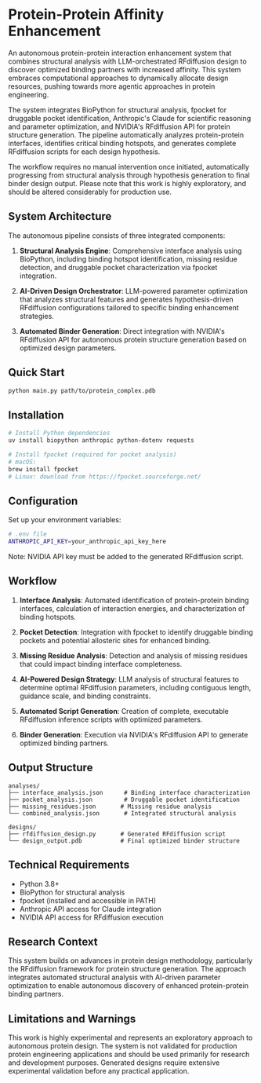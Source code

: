 # Protein-Protein Affinity Enhancement

An autonomous protein-protein interaction enhancement system that combines structural analysis with LLM-orchestrated RFdiffusion design to discover optimized binding partners with increased affinity. This system embraces computational approaches to dynamically allocate design resources, pushing towards more agentic approaches in protein engineering.

The system integrates BioPython for structural analysis, fpocket for druggable pocket identification, Anthropic's Claude for scientific reasoning and parameter optimization, and NVIDIA's RFdiffusion API for protein structure generation. The pipeline automatically analyzes protein-protein interfaces, identifies critical binding hotspots, and generates complete RFdiffusion scripts for each design hypothesis.

The workflow requires no manual intervention once initiated, automatically progressing from structural analysis through hypothesis generation to final binder design output. Please note that this work is highly exploratory, and should be altered considerably for production use.

## System Architecture

The autonomous pipeline consists of three integrated components:

1. **Structural Analysis Engine**: Comprehensive interface analysis using BioPython, including binding hotspot identification, missing residue detection, and druggable pocket characterization via fpocket integration.

2. **AI-Driven Design Orchestrator**: LLM-powered parameter optimization that analyzes structural features and generates hypothesis-driven RFdiffusion configurations tailored to specific binding enhancement strategies.

3. **Automated Binder Generation**: Direct integration with NVIDIA's RFdiffusion API for autonomous protein structure generation based on optimized design parameters.

## Quick Start

```bash
python main.py path/to/protein_complex.pdb
```

## Installation

```bash
# Install Python dependencies
uv install biopython anthropic python-dotenv requests

# Install fpocket (required for pocket analysis)
# macOS:
brew install fpocket
# Linux: download from https://fpocket.sourceforge.net/
```

## Configuration

Set up your environment variables:

```bash
# .env file
ANTHROPIC_API_KEY=your_anthropic_api_key_here
```

Note: NVIDIA API key must be added to the generated RFdiffusion script.

## Workflow

1. **Interface Analysis**: Automated identification of protein-protein binding interfaces, calculation of interaction energies, and characterization of binding hotspots.

2. **Pocket Detection**: Integration with fpocket to identify druggable binding pockets and potential allosteric sites for enhanced binding.

3. **Missing Residue Analysis**: Detection and analysis of missing residues that could impact binding interface completeness.

4. **AI-Powered Design Strategy**: LLM analysis of structural features to determine optimal RFdiffusion parameters, including contiguous length, guidance scale, and binding constraints.

5. **Automated Script Generation**: Creation of complete, executable RFdiffusion inference scripts with optimized parameters.

6. **Binder Generation**: Execution via NVIDIA's RFdiffusion API to generate optimized binding partners.

## Output Structure

```
analyses/
├── interface_analysis.json      # Binding interface characterization
├── pocket_analysis.json         # Druggable pocket identification
├── missing_residues.json       # Missing residue analysis
└── combined_analysis.json       # Integrated structural analysis

designs/
├── rfdiffusion_design.py       # Generated RFdiffusion script
└── design_output.pdb           # Final optimized binder structure
```

## Technical Requirements

- Python 3.8+
- BioPython for structural analysis
- fpocket (installed and accessible in PATH)
- Anthropic API access for Claude integration
- NVIDIA API access for RFdiffusion execution

## Research Context

This system builds on advances in protein design methodology, particularly the RFdiffusion framework for protein structure generation. The approach integrates automated structural analysis with AI-driven parameter optimization to enable autonomous discovery of enhanced protein-protein binding partners.

## Limitations and Warnings

This work is highly experimental and represents an exploratory approach to autonomous protein design. The system is not validated for production protein engineering applications and should be used primarily for research and development purposes. Generated designs require extensive experimental validation before any practical application. 